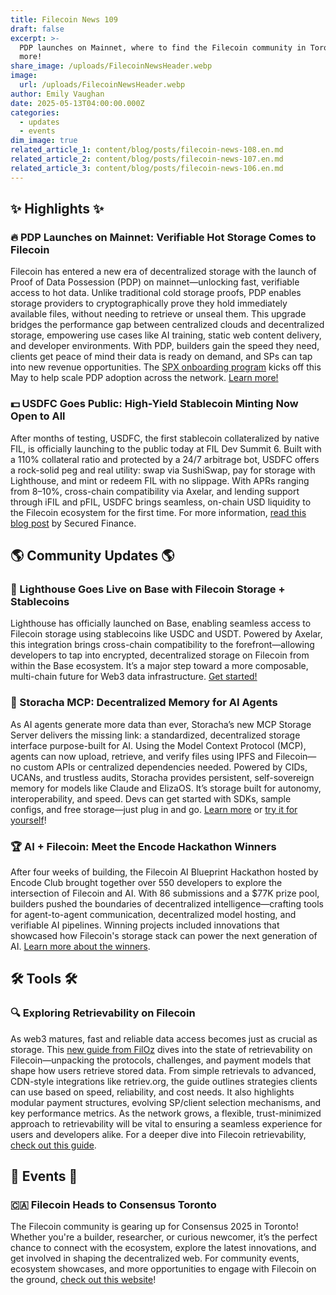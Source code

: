 ```yaml
---
title: Filecoin News 109
draft: false
excerpt: >-
  PDP launches on Mainnet, where to find the Filecoin community in Toronto, &
  more!
share_image: /uploads/FilecoinNewsHeader.webp
image:
  url: /uploads/FilecoinNewsHeader.webp
author: Emily Vaughan
date: 2025-05-13T04:00:00.000Z
categories:
  - updates
  - events
dim_image: true
related_article_1: content/blog/posts/filecoin-news-108.en.md
related_article_2: content/blog/posts/filecoin-news-107.en.md
related_article_3: content/blog/posts/filecoin-news-106.en.md
---
```


## ✨ Highlights ✨

### 🔥 PDP Launches on Mainnet: Verifiable Hot Storage Comes to Filecoin

Filecoin has entered a new era of decentralized storage with the launch of Proof of Data Possession (PDP) on mainnet—unlocking fast, verifiable access to hot data. Unlike traditional cold storage proofs, PDP enables storage providers to cryptographically prove they hold immediately available files, without needing to retrieve or unseal them. This upgrade bridges the performance gap between centralized clouds and decentralized storage, empowering use cases like AI training, static web content delivery, and developer environments. With PDP, builders gain the speed they need, clients get peace of mind their data is ready on demand, and SPs can tap into new revenue opportunities. The [SPX onboarding program](https://filoznotebook.notion.site/SPX-Program-PDP-Edition-1e6dc41950c180bc89f6fc252e7e036d) kicks off this May to help scale PDP adoption across the network. [Learn more!](https://filecoin.io/blog/posts/introducing-proof-of-data-possession-pdp-verifiable-hot-storage-on-filecoin/)

### 💵 USDFC Goes Public: High-Yield Stablecoin Minting Now Open to All

After months of testing, USDFC, the first stablecoin collateralized by native FIL, is officially launching to the public today at FIL Dev Summit 6. Built with a 110% collateral ratio and protected by a 24/7 arbitrage bot, USDFC offers a rock-solid peg and real utility: swap via SushiSwap, pay for storage with Lighthouse, and mint or redeem FIL with no slippage. With APRs ranging from 8–10%, cross-chain compatibility via Axelar, and lending support through iFIL and pFIL, USDFC brings seamless, on-chain USD liquidity to the Filecoin ecosystem for the first time. For more information, [read this blog post](https://medium.com/secured-finance/usdfc-is-about-to-go-public-b3f4f82f64a3) by Secured Finance. 

## 🌎 Community Updates 🌎

### 🔗 Lighthouse Goes Live on Base with Filecoin Storage + Stablecoins

Lighthouse has officially launched on Base, enabling seamless access to Filecoin storage using stablecoins like USDC and USDT. Powered by Axelar, this integration brings cross-chain compatibility to the forefront—allowing developers to tap into encrypted, decentralized storage on Filecoin from within the Base ecosystem. It’s a major step toward a more composable, multi-chain future for Web3 data infrastructure. [Get started!](https://files.lighthouse.storage/)

### 🧠 Storacha MCP: Decentralized Memory for AI Agents

As AI agents generate more data than ever, Storacha’s new MCP Storage Server delivers the missing link: a standardized, decentralized storage interface purpose-built for AI. Using the Model Context Protocol (MCP), agents can now upload, retrieve, and verify files using IPFS and Filecoin—no custom APIs or centralized dependencies needed. Powered by CIDs, UCANs, and trustless audits, Storacha provides persistent, self-sovereign memory for models like Claude and ElizaOS. It’s storage built for autonomy, interoperability, and speed. Devs can get started with SDKs, sample configs, and free storage—just plug in and go. [Learn more](https://medium.com/@storacha/feeding-the-ai-fire-storacha-mcp-turns-up-the-heat-0664a2015826) or [try it for yourself](https://storacha.ai/)!

### 🏆 AI + Filecoin: Meet the Encode Hackathon Winners

After four weeks of building, the Filecoin AI Blueprint Hackathon hosted by Encode Club brought together over 550 developers to explore the intersection of Filecoin and AI. With 86 submissions and a $77K prize pool, builders pushed the boundaries of decentralized intelligence—crafting tools for agent-to-agent communication, decentralized model hosting, and verifiable AI pipelines. Winning projects included innovations that showcased how Filecoin's storage stack can power the next generation of AI. [Learn more about the winners](https://x.com/FILBuilders/status/1920002567402303828). 

## 🛠️ Tools 🛠️

### 🔍 Exploring Retrievability on Filecoin

As web3 matures, fast and reliable data access becomes just as crucial as storage. This [new guide from FilOz](https://filoznotebook.notion.site/A-Guide-to-Retrievability-on-Filecoin-18bdc41950c18058a555ef6f5bec2dd8) dives into the state of retrievability on Filecoin—unpacking the protocols, challenges, and payment models that shape how users retrieve stored data. From simple retrievals to advanced, CDN-style integrations like retriev.org, the guide outlines strategies clients can use based on speed, reliability, and cost needs. It also highlights modular payment structures, evolving SP/client selection mechanisms, and key performance metrics. As the network grows, a flexible, trust-minimized approach to retrievability will be vital to ensuring a seamless experience for users and developers alike. For a deeper dive into Filecoin retrievability, [check out this guide](https://filecointldr.io/article/a-guide-to-retrievability-on-filecoin).

## 🎉 Events 🎉

### 🇨🇦 Filecoin Heads to Consensus Toronto

The Filecoin community is gearing up for Consensus 2025 in Toronto! Whether you're a builder, researcher, or curious newcomer, it’s the perfect chance to connect with the ecosystem, explore the latest innovations, and get involved in shaping the decentralized web. For community events, ecosystem showcases, and more opportunities to engage with Filecoin on the ground, [check out this website](https://fil.org/events/fil-toronto-consensus-2025)!
